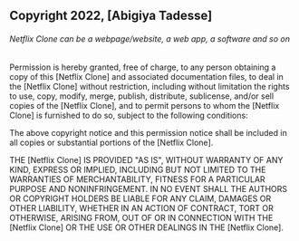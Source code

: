 ## Copyright 2022, [Abigiya Tadesse]

###### Netflix Clone can be a webpage/website, a web app, a software and so on

Permission is hereby granted, free of charge, to any person obtaining a copy of this [Netflix Clone] and associated documentation files, to deal in the [Netflix Clone] without restriction, including without limitation the rights to use, copy, modify, merge, publish, distribute, sublicense, and/or sell copies of the [Netflix Clone], and to permit persons to whom the [Netflix Clone] is furnished to do so, subject to the following conditions:

The above copyright notice and this permission notice shall be included in all copies or substantial portions of the [Netflix Clone].

THE [Netflix Clone] IS PROVIDED "AS IS", WITHOUT WARRANTY OF ANY KIND, EXPRESS OR IMPLIED, INCLUDING BUT NOT LIMITED TO THE WARRANTIES OF MERCHANTABILITY, FITNESS FOR A PARTICULAR PURPOSE AND NONINFRINGEMENT. IN NO EVENT SHALL THE AUTHORS OR COPYRIGHT HOLDERS BE LIABLE FOR ANY CLAIM, DAMAGES OR OTHER LIABILITY, WHETHER IN AN ACTION OF CONTRACT, TORT OR OTHERWISE, ARISING FROM, OUT OF OR IN CONNECTION WITH THE [Netflix Clone] OR THE USE OR OTHER DEALINGS IN THE [Netflix Clone].
